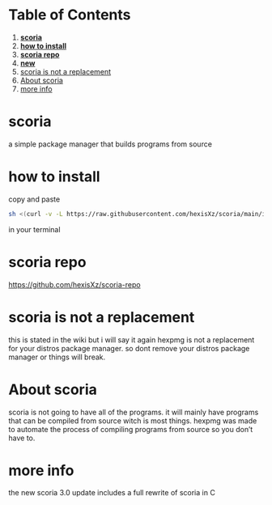
# Table of Contents

1.  [**scoria**](#org018ad28)
2.  [**how to install**](#org045f10a)
3.  [**scoria repo**](#org5bc342d)
4.  [**new**](#orgb149e50)
5.  [scoria is not a replacement](#orgd87cbbc)
6.  [About scoria](#org0fde68a)
7.  [more info](#org22f01f6)



<a id="org018ad28"></a>

# **scoria**

a simple package manager that builds programs from source


<a id="org045f10a"></a>

# **how to install**

copy and paste


```sh 
sh <(curl -v -L https://raw.githubusercontent.com/hexisXz/scoria/main/install.sh)
```

in your terminal


<a id="org5bc342d"></a>

# **scoria repo**

<https://github.com/hexisXz/scoria-repo>



# scoria is not a replacement

this is stated in the wiki but i will say it again <span class="underline">hexpmg is not a replacement for your distros package manager</span>. so dont remove your distros package manager or things will break.


<a id="org0fde68a"></a>

# About scoria

scoria is not going to have all of the programs. it will mainly have programs that can be compiled from source witch is most things. hexpmg was made to automate the process of compiling programs from source so you don&rsquo;t have to.


<a id="org22f01f6"></a>

# more info

the new scoria 3.0 update includes a full rewrite of scoria in C
